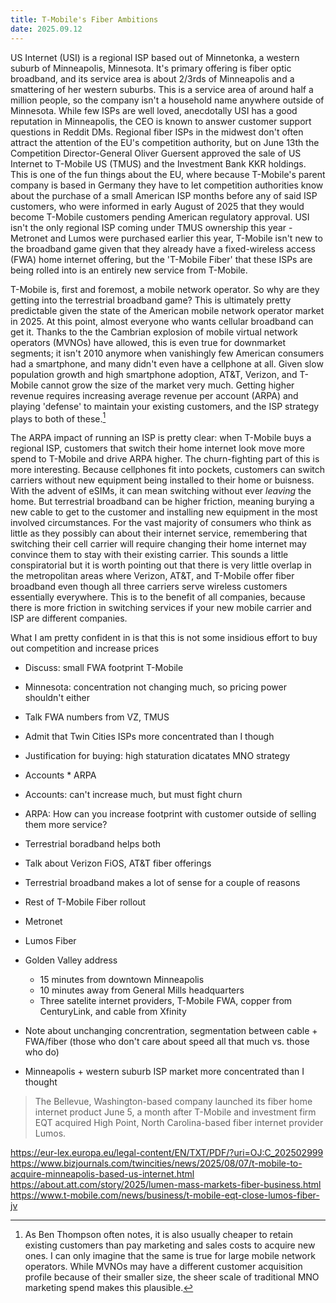 ```yaml
---
title: T-Mobile's Fiber Ambitions
date: 2025.09.12
---
```


US Internet (USI) is a regional ISP based out of Minnetonka, a western suburb of Minneapolis, Minnesota. It's primary offering is fiber optic broadband, and its service area is about 2/3rds of Minneapolis and a smattering of her western suburbs. This is a service area of around half a million people, so the company isn't a household name anywhere outside of Minnesota. While few ISPs are well loved, anecdotally USI has a good reputation in Minneapolis, the CEO is known to answer customer support questions in Reddit DMs. Regional fiber ISPs in the midwest don't often attract the attention of the EU's competition authority, but on June 13th the Competition Director-General Oliver Guersent approved the sale of US Internet to T-Mobile US (TMUS) and the Investment Bank KKR holdings. This is one of the fun things about the EU, where because T-Mobile's parent company is based in Germany they have to let competition authorities know about the purchase of a small American ISP months before any of said ISP customers, who were informed in early August of 2025 that they would become T-Mobile customers pending American regulatory approval. USI isn't the only regional ISP coming under TMUS ownership this year - Metronet and Lumos were purchased earlier this year, T-Mobile isn't new to the broadband game given that they already have a fixed-wireless access (FWA) home internet offering, but the 'T-Mobile Fiber' that these ISPs are being rolled into is an entirely new service from T-Mobile.

T-Mobile is, first and foremost, a mobile network operator. So why are they getting into the terrestrial broadband game? This is ultimately pretty predictable given the state of the American mobile network operator market in 2025. At this point, almost everyone who wants cellular broadband can get it. Thanks to the the Cambrian explosion of mobile virtual network operators (MVNOs) have allowed, this is even true for downmarket segments; it isn't 2010 anymore when vanishingly few American consumers had a smartphone, and many didn't even have a cellphone at all.  Given slow population growth and high smartphone adoption, AT&T, Verizon, and T-Mobile cannot grow the size of the market very much. Getting higher revenue requires increasing average revenue per account (ARPA) and playing 'defense' to maintain your existing customers, and the ISP strategy plays to both of these.[^streaming-economics]

The ARPA impact of running an ISP is pretty clear: when T-Mobile buys a regional ISP, customers that switch their home internet look move more spend to T-Mobile and drive ARPA higher. The churn-fighting part of this is more interesting. Because cellphones fit into pockets, customers can switch carriers without new equipment being installed to their home or buisness. With the advent of eSIMs, it can mean switching without ever _leaving_ the home.  But terrestrial broadband can be higher friction, meaning burying a new cable to get to the customer and installing new equipment in the most involved circumstances. For the vast majority of consumers who think as little as they possibly can about their internet service, remembering that switching their cell carrier will require changing their home internet may convince them to stay with their existing carrier. This sounds a little conspiratorial but it is worth pointing out that there is very little overlap in the metropolitan areas where Verizon, AT&T, and T-Mobile offer fiber broadband even though all three carriers serve wireless customers essentially everywhere. This is to the benefit of all companies, because there is more friction in switching services if your new mobile carrier and ISP are different companies.

What I am pretty confident in is that this is not some insidious effort to buy out competition and increase prices
- Discuss: small FWA footprint T-Mobile
- Minnesota: concentration not changing much, so pricing power shouldn't either
- Talk FWA numbers from VZ, TMUS
- Admit that Twin Cities ISPs more concentrated than I though

- Justification for buying: high staturation dicatates MNO strategy
 - Accounts * ARPA
 - Accounts: can't increase much, but must fight churn
 - ARPA: How can you increase footprint with customer outside of selling them more service?
 - Terrestrial boradband helps both
 - Talk about Verizon FiOS, AT&T fiber offerings
 - Terrestrial broadband makes a lot of sense for a couple of reasons
 - Rest of T-Mobile Fiber rollout
  - Metronet
  - Lumos Fiber

- Golden Valley address
  - 15 minutes from downtown Minneapolis
  - 10 minutes away from General Mills headquarters
  - Three satelite internet providers, T-Mobile FWA, copper from CenturyLink, and cable from Xfinity


- Note about unchanging concrentration, segmentation between cable + FWA/fiber (those who don't care about speed all that much vs. those who do)
- Minneapolis + western suburb ISP market more concentrated than I thought


> The Bellevue, Washington-based company launched its fiber home internet product June 5, a month after T-Mobile and investment firm EQT acquired High Point, North Carolina-based fiber internet provider Lumos.


https://eur-lex.europa.eu/legal-content/EN/TXT/PDF/?uri=OJ:C_202502999
https://www.bizjournals.com/twincities/news/2025/08/07/t-mobile-to-acquire-minneapolis-based-us-internet.html
https://about.att.com/story/2025/lumen-mass-markets-fiber-business.html
https://www.t-mobile.com/news/business/t-mobile-eqt-close-lumos-fiber-jv

[^streaming-economics]: As Ben Thompson often notes, it is also usually cheaper to retain existing customers than pay marketing and sales costs to acquire new ones. I can only imagine that the same is true for large mobile network operators. While MVNOs may have a different customer acquisition profile because of their smaller size, the sheer scale of traditional MNO marketing spend makes this plausible.
